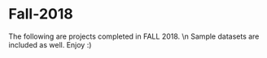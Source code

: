# Fall-2018
The following are projects completed in FALL 2018. \n
Sample datasets are included as well.
Enjoy :)
